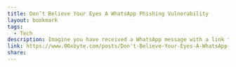 ```yaml
---
title: Don’t Believe Your Eyes A WhatsApp Phishing Vulnerability
layout: bookmark
tags:
  - Tech
description: Imagine you have received a WhatsApp message with a link to ln.instagram.com. Where do you think the link leads? Instagram? Think again.
link: https://www.00xbyte.com/posts/Don't-Believe-Your-Eyes-A-WhatsApp-Phishing-Vulnerability/
share:
---
```


